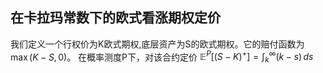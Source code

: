 ## 在卡拉玛常数下的欧式看涨期权定价
我们定义一个行权价为K欧式期权,底层资产为S的欧式期权。它的赔付函数为 $\max(K - S, 0)$。
在概率测度P下，对该合约定价 $\mathbb{E}^P[(S - K)^+] = \int_{k}^{\infty} (k - s) \, ds$